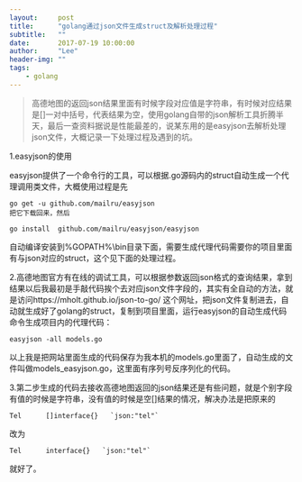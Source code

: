 ```yaml
---
layout:     post
title:      "golang通过json文件生成struct及解析处理过程"
subtitle:   ""
date:       2017-07-19 10:00:00
author:     "Lee"
header-img: ""
tags:
    - golang
---
```


> 高德地图的返回json结果里面有时候字段对应值是字符串，有时候对应结果是[]一对中括号，代表结果为空，使用golang自带的json解析工具折腾半天，最后一查资料据说是性能最差的，说某东用的是easyjson去解析处理json文件，大概记录一下处理过程及遇到的坑。

1.easyjson的使用

easyjson提供了一个命令行的工具，可以根据.go源码内的struct自动生成一个代理调用类文件，大概使用过程是先

```
go get -u github.com/mailru/easyjson
把它下载回来，然后
```

```
go install  github.com/mailru/easyjson/easyjson
```
自动编译安装到%GOPATH%\bin目录下面，需要生成代理代码需要你的项目里面有与json对应的struct，这个见下面的处理过程。



2.高德地图官方有在线的调试工具，可以根据参数返回json格式的查询结果，拿到结果以后我最初是手敲代码挨个去对应json文件字段的，其实有全自动的方法，就是访问https://mholt.github.io/json-to-go/ 这个网址，把json文件复制进去，自动就生成好了golang的struct，复制到项目里面，运行easyjson的自动生成代码命令生成项目内的代理代码：
```
easyjson -all models.go
```
以上我是把网站里面生成的代码保存为我本机的models.go里面了，自动生成的文件叫做models_easyjson.go，这里面有序列号反序列化的代码。



3.第二步生成的代码去接收高德地图返回的json结果还是有些问题，就是个别字段有值的时候是字符串，没有值的时候是空[]结果的情况，解决办法是把原来的
```
Tel      []interface{}   `json:"tel"`
```
改为

```
Tel      interface{}   `json:"tel"`
```
就好了。
